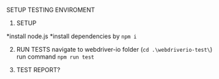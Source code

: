 SETUP TESTING ENVIROMENT


1. SETUP

*install node.js
*install dependencies by `npm i`

2. RUN TESTS
navigate to webdriver-io folder (`cd .\webdriverio-test\`)
run command `npm run test`

3. TEST REPORT?
